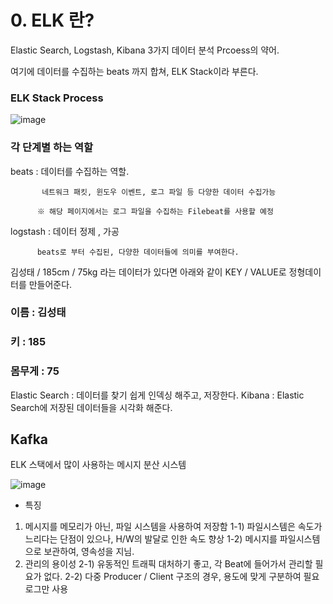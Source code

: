 # 0. ELK 란?

Elastic Search, Logstash, Kibana 3가지 데이터 분석 Prcoess의 약어.

여기에 데이터를 수집하는 beats 까지 합쳐, ELK Stack이라 부른다.

### ELK Stack Process
![image](https://user-images.githubusercontent.com/44639709/111988789-49680680-8b54-11eb-802c-9259e86c9c71.png)


### 각 단계별 하는 역할

beats : 데이터를 수집하는 역할. 

           네트워크 패킷, 윈도우 이벤트, 로그 파일 등 다양한 데이터 수집가능

          ※ 해당 페이지에서는 로그 파일을 수집하는 Filebeat를 사용할 예정

logstash : 데이터 정제 , 가공

          beats로 부터 수집된, 다양한 데이터들에 의미를 부여한다.

김성태 / 185cm / 75kg 라는 데이터가 있다면
아래와 같이 KEY / VALUE로 정형데이터를 만들어준다.

### 이름 : 김성태
### 키 : 185
### **몸무게 : 75**
Elastic Search : 데이터를 찾기 쉽게 인덱싱 해주고, 저장한다.
Kibana : Elastic Search에 저장된 데이터들을 시각화 해준다.

## Kafka

ELK 스택에서 많이 사용하는 메시지 분산 시스템

![image](https://user-images.githubusercontent.com/44639709/111988912-761c1e00-8b54-11eb-96ac-7e8d94492ca9.png)

- 특징
1. 메시지를 메모리가 아닌, 파일 시스템을 사용하여 저장함
1-1) 파일시스템은 속도가 느리다는 단점이 있으나, H/W의 발달로 인한 속도 향상
1-2) 메시지를 파일시스템으로 보관하여, 영속성을 지님.
2. 관리의 용이성 
2-1) 유동적인 트래픽 대처하기 좋고, 각 Beat에 들어가서 관리할 필요가 없다.
2-2) 다중 Producer / Client 구조의 경우, 용도에 맞게 구분하여 필요로그만 사용

